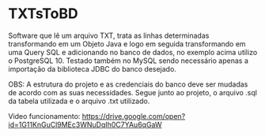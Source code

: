 # TXTsToBD

Software que lê um arquivo TXT, trata as linhas determinadas transformando em um Objeto Java e logo em seguida transformando 
em uma Query SQL e adicionando no banco de dados, no exemplo acima utilizo o PostgreSQL 10. Testado também no MySQL sendo necessário apenas a importação da biblioteca JDBC do banco desejado.

OBS: A estrutura do projeto e as credenciais do banco deve ser mudadas de acordo com as suas necessidades.
Segue junto ao projeto, o arquivo .sql da tabela utilizada e o arquivo .txt utilizado.

Video funcionamento: https://drive.google.com/open?id=1G11KnGuCl9MEc3WNuDqIh0C7YAu6qGaW
